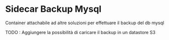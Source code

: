 # Sidecar Backup Mysql

Container attachabile ad altre soluzioni per effettuare il backup del db mysql

TODO : Aggiungere la possibilità di caricare il backup in un datastore S3